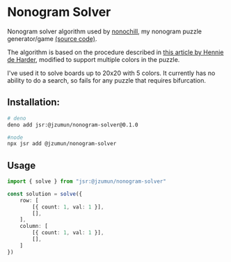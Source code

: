 # Nonogram Solver

Nonogram solver algorithm used by [nonochill](https://nonochill.jzumun.ph/), my nonogram puzzle generator/game [(source code)](https://github.com/JZumun/nonochill-v2). 

The algorithm is based on the procedure described in [this article by Hennie de Harder](https://towardsdatascience.com/solving-nonograms-with-120-lines-of-code-a7c6e0f627e4/), modified to support multiple colors in the puzzle.

I've used it to solve boards up to 20x20 with 5 colors. It currently has no ability to do a search, so fails for any puzzle that requires bifurcation.

## Installation:
```bash
# deno
deno add jsr:@jzumun/nonogram-solver@0.1.0

#node
npx jsr add @jzumun/nonogram-solver
```

## Usage
```ts
import { solve } from "jsr:@jzumun/nonogram-solver"

const solution = solve({
    row: [
        [{ count: 1, val: 1 }],
        [],
    ],
    column: [
        [{ count: 1, val: 1 }],
        [],
    ]
})
```